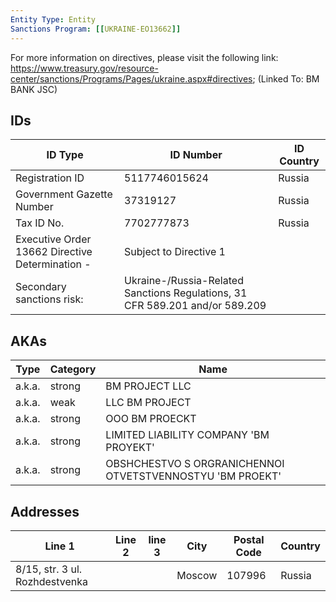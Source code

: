 ```yaml
---
Entity Type: Entity
Sanctions Program: [[UKRAINE-EO13662]]
---
```

For more information on directives, please visit the following link: https://www.treasury.gov/resource-center/sanctions/Programs/Pages/ukraine.aspx#directives; (Linked To: BM BANK JSC)

## IDs
| ID Type | ID Number | ID Country |
|---------|-----------|------------|
| Registration ID | 5117746015624 | Russia |
| Government Gazette Number | 37319127 | Russia |
| Tax ID No. | 7702777873 | Russia |
| Executive Order 13662 Directive Determination - | Subject to Directive 1 |  |
| Secondary sanctions risk: | Ukraine-/Russia-Related Sanctions Regulations, 31 CFR 589.201 and/or 589.209 |  |


## AKAs
| Type | Category | Name      | 
|------|----------|-----------|
| a.k.a. | strong | BM PROJECT LLC |
| a.k.a. | weak | LLC BM PROJECT |
| a.k.a. | strong | OOO BM PROECKT |
| a.k.a. | strong | LIMITED LIABILITY COMPANY 'BM PROYEKT' |
| a.k.a. | strong | OBSHCHESTVO S ORGRANICHENNOI OTVETSTVENNOSTYU 'BM PROEKT' |


## Addresses
| Line 1 | Line 2 | line 3 | City | Postal Code| Country | 
|--------|--------|--------|------|------------|---------|
| 8/15, str. 3 ul. Rozhdestvenka |  |  | Moscow | 107996 | Russia |

